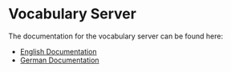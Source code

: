 # Vocabulary Server

The documentation for the vocabulary server can be found here:

- [English Documentation](docs/en/README.md)
- [German Documentation](docs/de/README.md)
